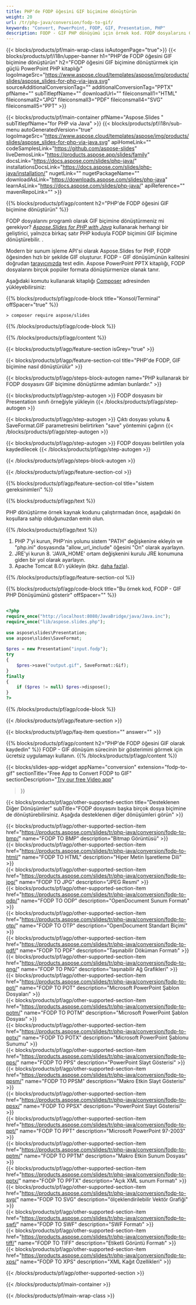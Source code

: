 ```yaml
---
title: PHP'de FODP öğesini GIF biçimine dönüştürün
weight: 20
url: /tr/php-java/conversion/fodp-to-gif/ 
keywords: "Convert, PowerPoint, FODP, GIF, Presentation, PHP"
description: FODP - GIF PHP dönüşümü için örnek kod. FODP dosyalarını GIF dosyalarına toplu olarak dönüştürmek için PowerPoint PHP API'sini kullanın.
---
```


{{< blocks/products/pf/main-wrap-class isAutogenPage="true">}}
{{< blocks/products/pf/i18n/upper-banner h1="PHP'de FODP öğesini GIF biçimine dönüştürün" h2="FODP öğesini GIF biçimine dönüştürmek için güçlü PowerPoint PHP kitaplığı" logoImageSrc="https://www.aspose.cloud/templates/aspose/img/products/slides/aspose_slides-for-php-via-java.svg" sourceAdditionalConversionTag="" additionalConversionTag="PPTX" pfName="" subTitlepfName="" downloadUrl="" fileiconsmall1="HTML" fileiconsmall2="JPG" fileiconsmall3="PDF" fileiconsmall4="SVG" fileiconsmall5="PPT" >}}

{{< blocks/products/pf/main-container pfName="Aspose.Slides " subTitlepfName="for PHP via Java" >}}
{{< blocks/products/pf/i18n/sub-menu autoGeneratedVersion="true" logoImageSrc="https://www.aspose.cloud/templates/aspose/img/products/slides/aspose_slides-for-php-via-java.svg" apiHomeLink="" codeSamplesLink="https://github.com/aspose-slides" liveDemosLink="https://products.aspose.app/slides/family" docsLink="https://docs.aspose.com/slides/php-java/" installationsDocsLink="https://docs.aspose.com/slides/php-java/installation/" nugetLink="" nugetPackageName="" downloadAsLink="https://downloads.aspose.com/slides/php-java" learnAsLink="https://docs.aspose.com/slides/php-java/" apiReference="" mavenRepoLink="" >}}

{{% blocks/products/pf/agp/content h2="PHP'de FODP öğesini GIF biçimine dönüştürün" %}}

FODP dosyalarını programlı olarak GIF biçimine dönüştürmeniz mi gerekiyor? [*Aspose.Slides for PHP with Java*](https://products.aspose.com/slides/tr/php-java/) kullanarak herhangi bir geliştirici, yalnızca birkaç satır PHP koduyla FODP biçimini GIF biçimine dönüştürebilir. .

Modern bir sunum işleme API'si olarak Aspose.Slides for PHP, FODP öğesinden hızlı bir şekilde GIF oluşturur. FODP - GIF dönüşümünün kalitesini doğrudan [tarayıcınızda](https://products.aspose.app/slides/conversion) test edin. Aspose PowerPoint PPTX kitaplığı, FODP dosyalarını birçok popüler formata dönüştürmenize olanak tanır.

Aşağıdaki komutu kullanarak kitaplığı [Composer](https://packagist.org/packages/aspose/slides) adresinden yükleyebilirsiniz:

{{% blocks/products/pf/agp/code-block title="Konsol/Terminal" offSpacer="true" %}}

```console
> composer require aspose/slides 

```

{{% /blocks/products/pf/agp/code-block %}}

{{% /blocks/products/pf/agp/content %}}

{{< blocks/products/pf/agp/feature-section isGrey="true" >}}

{{< blocks/products/pf/agp/feature-section-col title="PHP'de FODP, GIF biçimine nasıl dönüştürülür" >}}

{{< blocks/products/pf/agp/steps-block-autogen name="PHP kullanarak bir FODP dosyasını GIF biçimine dönüştürme adımları bunlardır." >}}

{{< blocks/products/pf/agp/step-autogen >}}
FODP dosyasını bir Presentation sınıfı örneğiyle yükleyin
{{< /blocks/products/pf/agp/step-autogen >}}

{{< blocks/products/pf/agp/step-autogen >}}
Çıktı dosyası yolunu & SaveFormat.GIF parametresini belirtirken "save" yöntemini çağırın
{{< /blocks/products/pf/agp/step-autogen >}}

{{< blocks/products/pf/agp/step-autogen >}}
FODP dosyası belirtilen yola kaydedilecek
{{< /blocks/products/pf/agp/step-autogen >}}

{{< /blocks/products/pf/agp/steps-block-autogen >}}

{{< /blocks/products/pf/agp/feature-section-col >}}

{{% blocks/products/pf/agp/feature-section-col title="sistem gereksinimleri" %}}

{{% blocks/products/pf/agp/text %}}

 PHP dönüştürme örnek kaynak kodunu çalıştırmadan önce, aşağıdaki ön koşullara sahip olduğunuzdan emin olun.

{{% /blocks/products/pf/agp/text %}}

1. PHP 7'yi kurun, PHP'nin yolunu sistem "PATH" değişkenine ekleyin ve "php.ini" dosyasında "allow_url_include" öğesini "On" olarak ayarlayın.
1. JRE'yi kurun 8. 'JAVA_HOME' ortam değişkenini kurulu JRE konumuna giden bir yol olarak ayarlayın.
1. Apache Tomcat 8.0'ı yükleyin (bkz. [daha fazla](https://docs.aspose.com/slides/php-java/installation/)). 

{{% /blocks/products/pf/agp/feature-section-col %}}

{{% blocks/products/pf/agp/code-block title="Bu örnek kod, FODP - GIF PHP Dönüşümünü gösterir" offSpacer="" %}}

```php

<?php
require_once("http://localhost:8080/JavaBridge/java/Java.inc");
require_once("lib/aspose.slides.php");
 
use aspose\slides\Presentation;
use aspose\slides\SaveFormat;
 
$pres = new Presentation("input.fodp");
try
{
    $pres->save("output.gif", SaveFormat::Gif);
}
finally
{
    if ($pres != null) $pres->dispose();
}
?>

```
{{% /blocks/products/pf/agp/code-block %}}

{{< /blocks/products/pf/agp/feature-section >}}

{{< blocks/products/pf/agp/faq-item question="" answer="" >}}
 
{{% blocks/products/pf/agp/content h2="PHP'de FODP öğesini GIF olarak kaydedin" %}}
FODP - GIF dönüşüm sürecinin bir gösterimini görmek için ücretsiz uygulamayı kullanın. 
{{% /blocks/products/pf/agp/content %}}

<!-- aboutfile Starts -->

{{< blocks/slides-app-widget 
appName="conversion"
extension="fodp-to-gif"
sectionTitle="Free App to Convert FODP to GIF" 
sectionDescription="[Try our free Video app](https://products.aspose.app/slides/video/)" 
>}}

<!-- aboutfile Ends -->

{{< blocks/products/pf/agp/other-supported-section title="Desteklenen Diğer Dönüşümler" subTitle="FODP dosyasını başka birçok dosya biçimine de dönüştürebilirsiniz. Aşağıda desteklenen diğer dönüşümleri görün" >}}

{{< blocks/products/pf/agp/other-supported-section-item href="https://products.aspose.com/slides/tr/php-java/conversion/fodp-to-bmp/" name="FODP TO BMP" description="Bitmap Görüntüsü" >}}  
{{< blocks/products/pf/agp/other-supported-section-item href="https://products.aspose.com/slides/tr/php-java/conversion/fodp-to-html/" name="FODP TO HTML" description="Hiper Metin İşaretleme Dili" >}}  
{{< blocks/products/pf/agp/other-supported-section-item href="https://products.aspose.com/slides/tr/php-java/conversion/fodp-to-jpg/" name="FODP TO JPG" description="JPEG Resmi" >}}  
{{< blocks/products/pf/agp/other-supported-section-item href="https://products.aspose.com/slides/tr/php-java/conversion/fodp-to-odp/" name="FODP TO ODP" description="OpenDocument Sunum Formatı" >}}  
{{< blocks/products/pf/agp/other-supported-section-item href="https://products.aspose.com/slides/tr/php-java/conversion/fodp-to-otp/" name="FODP TO OTP" description="OpenDocument Standart Biçimi" >}}  
{{< blocks/products/pf/agp/other-supported-section-item href="https://products.aspose.com/slides/tr/php-java/conversion/fodp-to-pdf/" name="FODP TO PDF" description="Taşınabilir Döküman Formatı" >}}  
{{< blocks/products/pf/agp/other-supported-section-item href="https://products.aspose.com/slides/tr/php-java/conversion/fodp-to-png/" name="FODP TO PNG" description="taşınabilir Ağ Grafikleri" >}}  
{{< blocks/products/pf/agp/other-supported-section-item href="https://products.aspose.com/slides/tr/php-java/conversion/fodp-to-pot/" name="FODP TO POT" description="Microsoft PowerPoint Şablon Dosyaları" >}}  
{{< blocks/products/pf/agp/other-supported-section-item href="https://products.aspose.com/slides/tr/php-java/conversion/fodp-to-potm/" name="FODP TO POTM" description="Microsoft PowerPoint Şablon Dosyası" >}}  
{{< blocks/products/pf/agp/other-supported-section-item href="https://products.aspose.com/slides/tr/php-java/conversion/fodp-to-potx/" name="FODP TO POTX" description="Microsoft PowerPoint Şablonu Sunumu" >}}  
{{< blocks/products/pf/agp/other-supported-section-item href="https://products.aspose.com/slides/tr/php-java/conversion/fodp-to-pps/" name="FODP TO PPS" description="PowerPoint Slayt Gösterisi" >}}  
{{< blocks/products/pf/agp/other-supported-section-item href="https://products.aspose.com/slides/tr/php-java/conversion/fodp-to-ppsm/" name="FODP TO PPSM" description="Makro Etkin Slayt Gösterisi" >}}  
{{< blocks/products/pf/agp/other-supported-section-item href="https://products.aspose.com/slides/tr/php-java/conversion/fodp-to-ppsx/" name="FODP TO PPSX" description="PowerPoint Slayt Gösterisi" >}}  
{{< blocks/products/pf/agp/other-supported-section-item href="https://products.aspose.com/slides/tr/php-java/conversion/fodp-to-ppt/" name="FODP TO PPT" description="Microsoft PowerPoint 97-2003" >}}  
{{< blocks/products/pf/agp/other-supported-section-item href="https://products.aspose.com/slides/tr/php-java/conversion/fodp-to-pptm/" name="FODP TO PPTM" description="Makro Etkin Sunum Dosyası" >}}  
{{< blocks/products/pf/agp/other-supported-section-item href="https://products.aspose.com/slides/tr/php-java/conversion/fodp-to-pptx/" name="FODP TO PPTX" description="Açık XML sunum Formatı" >}}  
{{< blocks/products/pf/agp/other-supported-section-item href="https://products.aspose.com/slides/tr/php-java/conversion/fodp-to-svg/" name="FODP TO SVG" description="ölçeklendirilebilir Vektör Grafiği" >}}  
{{< blocks/products/pf/agp/other-supported-section-item href="https://products.aspose.com/slides/tr/php-java/conversion/fodp-to-swf/" name="FODP TO SWF" description="SWF Formatı" >}}  
{{< blocks/products/pf/agp/other-supported-section-item href="https://products.aspose.com/slides/tr/php-java/conversion/fodp-to-tiff/" name="FODP TO TIFF" description="Etiketli Görüntü Formatı" >}}  
{{< blocks/products/pf/agp/other-supported-section-item href="https://products.aspose.com/slides/tr/php-java/conversion/fodp-to-xps/" name="FODP TO XPS" description="XML Kağıt Özellikleri" >}}  


{{< /blocks/products/pf/agp/other-supported-section >}}

{{< /blocks/products/pf/main-container >}}
    
{{< /blocks/products/pf/main-wrap-class >}}